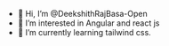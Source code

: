 - 👋 Hi, I’m @DeekshithRajBasa-Open
- 👀 I’m interested in Angular and react js
- 🌱 I’m currently learning tailwind css.
<!---
DeekshithRajBasa-Open/DeekshithRajBasa-Open is a ✨ special ✨ repository because its `README.md` (this file) appears on your GitHub profile.
You can click the Preview link to take a look at your changes.
--->
